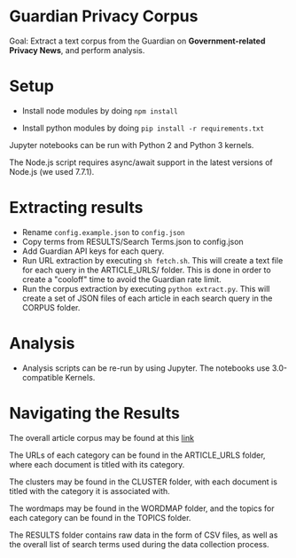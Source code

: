 # Guardian Privacy Corpus

Goal: Extract a text corpus from the Guardian on **Government-related Privacy News**, and perform analysis. 

# Setup 

* Install node modules by doing ``npm install``

* Install python modules by doing ``pip install -r requirements.txt``

Jupyter notebooks can be run with Python 2 and Python 3 kernels. 

The Node.js script requires async/await support in the latest versions of Node.js (we used 7.7.1). 

# Extracting results

* Rename ```config.example.json``` to ```config.json```
* Copy terms from RESULTS/Search Terms.json to config.json
* Add Guardian API keys for each query. 
* Run URL extraction by executing ``sh fetch.sh``. This will create a text file for each query in the ARTICLE_URLS/ folder. This is done in order to create a "cooloff" time to avoid the Guardian rate limit. 
* Run the corpus extraction by executing ``python extract.py``. This will create a set of JSON files of each article in each search query in the CORPUS folder. 

# Analysis 

* Analysis scripts can be re-run by using Jupyter. The notebooks use 3.0-compatible Kernels. 

# Navigating the Results 

The overall article corpus may be found at this [link](https://drive.google.com/open?id=0ByZdUPsaQTSvbzV1WEcxMjlPZG8) 

The URLs of each category can be found in the ARTICLE_URLS folder, where each document is titled with its category. 

The clusters may be found in the CLUSTER folder, with each document is titled with the category it is associated with. 

The wordmaps may be found in the WORDMAP folder, and the topics for each category can be found in the TOPICS folder. 

The RESULTS folder contains raw data in the form of CSV files, as well as the overall list of search terms used during the data collection process. 
